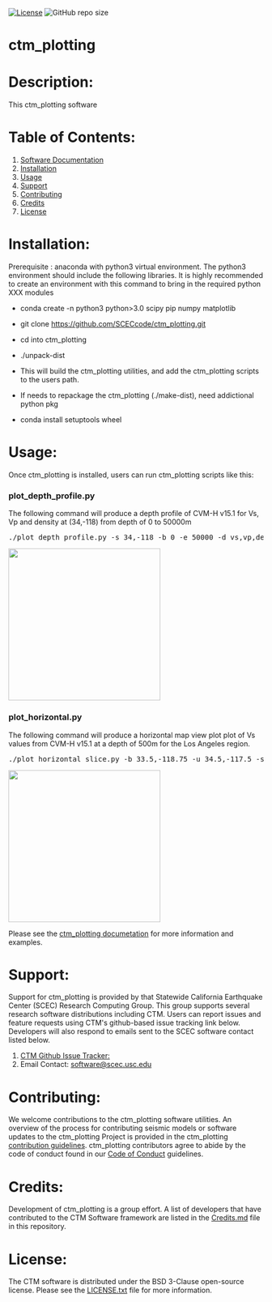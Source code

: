 
[![License](https://img.shields.io/badge/License-BSD_3--Clause-blue.svg)](https://opensource.org/licenses/BSD-3-Clause)
![GitHub repo size](https://img.shields.io/github/repo-size/sceccode/ctm_plotting)

# ctm_plotting

# Description: 
This ctm_plotting software 

# Table of Contents:
1. [Software Documentation](https://github.com/SCECcode/ctm_plotting/wiki)
2. [Installation](#installation)
3. [Usage](#usage)
4. [Support](#support)
5. [Contributing](#contributing)
6. [Credits](#credits)
7. [License](#license)

# Installation: 
Prerequisite :  anaconda with python3 virtual environment. The python3 environment should include the 
following libraries. It is highly recommended to create an environment with this command to bring in 
the required python XXX modules
 
* conda create -n python3 python>3.0 scipy pip numpy matplotlib

* git clone https://github.com/SCECcode/ctm_plotting.git
* cd into ctm_plotting
* ./unpack-dist
* This will build the ctm_plotting utilities, and add the ctm_plotting scripts to the users path.

* If needs to repackage the ctm_plotting (./make-dist), need addictional python pkg  
*    conda install setuptools wheel

# Usage:
Once ctm_plotting is installed, users can run ctm_plotting scripts like this:

### plot_depth_profile.py

The following command will produce a depth profile of CVM-H v15.1 for Vs, Vp and density at (34,-118) from depth of 0 to 50000m
<pre>
./plot_depth_profile.py -s 34,-118 -b 0 -e 50000 -d vs,vp,density -v 500 -c cvmh -o depth_profile.png
</pre>

[<img src="https://github.com/SCECcode/ctm_plotting/wiki/images/plots/depth_profile.png" width="300" height="300" />](https://github.com/SCECcode/ctm_plotting/wiki/images/plots/depth_profile.png)

### plot_horizontal.py
The following command will produce a horizontal map view plot plot of Vs values from CVM-H v15.1 at a depth of 500m for the Los Angeles region.
<pre>
./plot_horizontal_slice.py -b 33.5,-118.75 -u 34.5,-117.5 -s 0.01 -e 500 -d vs -a s -c cvmh
</pre>
[<img src="https://github.com/SCECcode/ctm_plotting/wiki/images/plots/horizontal_slice_1.png" width="300" height="300" />](http://github.com/SCECcode/ctm_plotting/wiki/images/plots/horizontal_slice_1.png)

Please see the [ctm_plotting documetation](https://github.com/sceccode/ctm_plotting/wiki) for more information and examples.

# Support:
Support for ctm_plotting is provided by that Statewide California Earthquake Center (SCEC) Research Computing Group. This group supports several research software distributions including CTM. Users can report issues and feature requests using CTM's github-based issue tracking link below. Developers will also respond to emails sent to the SCEC software contact listed below.
1. [CTM Github Issue Tracker:](https://github.com/SCECcode/ctm_plotting/issues)
2. Email Contact: software@scec.usc.edu

# Contributing:
We welcome contributions to the ctm_plotting software utilities. An overview of the process for contributing seismic models or 
software updates to the ctm_plotting Project is provided in the ctm_plotting [contribution guidelines](CONTRIBUTING.md). 
ctm_plotting contributors agree to abide by the code of conduct found in our [Code of Conduct](CODE_OF_CONDUCT.md) guidelines.

# Credits:
Development of ctm_plotting is a group effort. A list of developers that have contributed to the CTM Software framework 
are listed in the [Credits.md](CREDITS.md) file in this repository.

# License:
The CTM software is distributed under the BSD 3-Clause open-source license. 
Please see the [LICENSE.txt](LICENSE.txt) file for more information.

